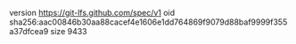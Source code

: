 version https://git-lfs.github.com/spec/v1
oid sha256:aac00846b30aa88cacef4e1606e1dd764869f9079d88baf9999f355a37dfcea9
size 9433
